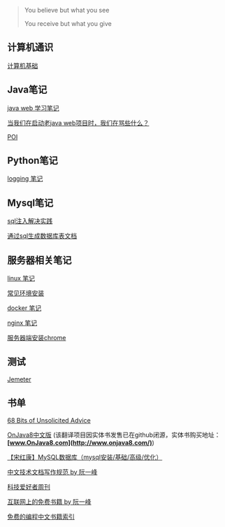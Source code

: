 > You believe but what you see
>
> You receive but what you give

## 计算机通识

[计算机基础](./coding/base.md)



## Java笔记

[java web 学习笔记](./java/java-web.md)

[当我们在启动老java web项目时，我们在骂些什么？](./java/old-project.md)

[POI](./java/POI.md)



## Python笔记

[logging 笔记](./python/logging.md)



## Mysql笔记

[sql注入解决实践](./sql/sql-inject.md)

[通过sql生成数据库表文档](./sql/skills.md)



## 服务器相关笔记

[linux 笔记](./server/linux.md)

[常见环境安装](./server/environment.md)

[docker 笔记](./server/docker.md)

[nginx 笔记](./server/nginx.md)

[服务器端安装chrome](./server/chrome.md)



## 测试

[Jemeter](./tests/jmeter)



## 书单

[68 Bits of Unsolicited Advice](./translate/68-bits-of-unsolicited-advice)

[OnJava8中文版](./books/onjava8) (该翻译项目因实体书发售已在github闭源，实体书购买地址：**[www.OnJava8.com](http://www.onjava8.com/)**) 

[【宋红康】MySQL数据库（mysql安装/基础/高级/优化）](./books/mysql)

[中文技术文档写作规范 by 阮一峰](https://github.com/ruanyf/document-style-guide)

[科技爱好者周刊](https://github.com/ruanyf/weekly)

[互联网上的免费书籍 by 阮一峰](https://github.com/ruanyf/free-books)

[免费的编程中文书籍索引](https://github.com/justjavac/free-programming-books-zh_CN)

